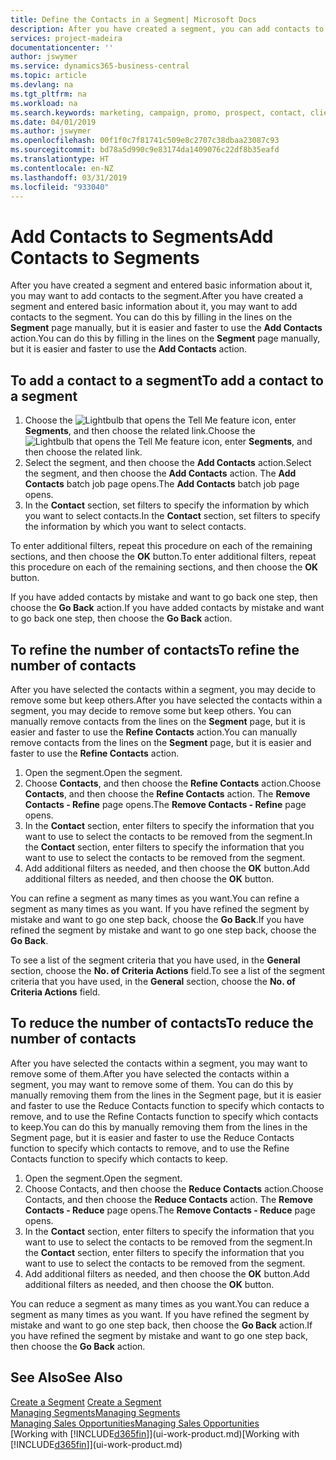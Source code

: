 ```yaml
---
title: Define the Contacts in a Segment| Microsoft Docs
description: After you have created a segment, you can add contacts to the segment, for example, as part of a marketing campaign targeting particular customers or clients.
services: project-madeira
documentationcenter: ''
author: jswymer
ms.service: dynamics365-business-central
ms.topic: article
ms.devlang: na
ms.tgt_pltfrm: na
ms.workload: na
ms.search.keywords: marketing, campaign, promo, prospect, contact, client, customer
ms.date: 04/01/2019
ms.author: jswymer
ms.openlocfilehash: 00f1f0c7f81741c509e8c2707c38dbaa23087c93
ms.sourcegitcommit: bd78a5d990c9e83174da1409076c22df8b35eafd
ms.translationtype: HT
ms.contentlocale: en-NZ
ms.lasthandoff: 03/31/2019
ms.locfileid: "933040"
---
```

# <a name="add-contacts-to-segments"></a><span data-ttu-id="555ea-103">Add Contacts to Segments</span><span class="sxs-lookup"><span data-stu-id="555ea-103">Add Contacts to Segments</span></span>
<span data-ttu-id="555ea-104">After you have created a segment and entered basic information about it, you may want to add contacts to the segment.</span><span class="sxs-lookup"><span data-stu-id="555ea-104">After you have created a segment and entered basic information about it, you may want to add contacts to the segment.</span></span> <span data-ttu-id="555ea-105">You can do this by filling in the lines on the **Segment** page manually, but it is easier and faster to use the **Add Contacts** action.</span><span class="sxs-lookup"><span data-stu-id="555ea-105">You can do this by filling in the lines on the **Segment** page manually, but it is easier and faster to use the **Add Contacts** action.</span></span>

## <a name="to-add-a-contact-to-a-segment"></a><span data-ttu-id="555ea-106">To add a contact to a segment</span><span class="sxs-lookup"><span data-stu-id="555ea-106">To add a contact to a segment</span></span>
1. <span data-ttu-id="555ea-107">Choose the ![Lightbulb that opens the Tell Me feature](media/ui-search/search_small.png "Tell me what you want to do") icon, enter **Segments**, and then choose the related link.</span><span class="sxs-lookup"><span data-stu-id="555ea-107">Choose the ![Lightbulb that opens the Tell Me feature](media/ui-search/search_small.png "Tell me what you want to do") icon, enter **Segments**, and then choose the related link.</span></span>  
2. <span data-ttu-id="555ea-108">Select the segment, and then choose the **Add Contacts** action.</span><span class="sxs-lookup"><span data-stu-id="555ea-108">Select the segment, and then choose the **Add Contacts** action.</span></span> <span data-ttu-id="555ea-109">The **Add Contacts** batch job page opens.</span><span class="sxs-lookup"><span data-stu-id="555ea-109">The **Add Contacts** batch job page opens.</span></span>
3. <span data-ttu-id="555ea-110">In the **Contact** section, set filters to specify the information by which you want to select contacts.</span><span class="sxs-lookup"><span data-stu-id="555ea-110">In the **Contact** section, set filters to specify the information by which you want to select contacts.</span></span>

<span data-ttu-id="555ea-111">To enter additional filters, repeat this procedure on each of the remaining sections, and then choose the **OK** button.</span><span class="sxs-lookup"><span data-stu-id="555ea-111">To enter additional filters, repeat this procedure on each of the remaining sections, and then choose the **OK** button.</span></span>

<span data-ttu-id="555ea-112">If you have added contacts by mistake and want to go back one step, then choose the **Go Back** action.</span><span class="sxs-lookup"><span data-stu-id="555ea-112">If you have added contacts by mistake and want to go back one step, then choose the **Go Back** action.</span></span>

## <a name="to-refine-the-number-of-contacts"></a><span data-ttu-id="555ea-113">To refine the number of contacts</span><span class="sxs-lookup"><span data-stu-id="555ea-113">To refine the number of contacts</span></span>
<span data-ttu-id="555ea-114">After you have selected the contacts within a segment, you may decide to remove some but keep others.</span><span class="sxs-lookup"><span data-stu-id="555ea-114">After you have selected the contacts within a segment, you may decide to remove some but keep others.</span></span> <span data-ttu-id="555ea-115">You can manually remove contacts from the lines on the **Segment** page, but it is easier and faster to use the **Refine Contacts** action.</span><span class="sxs-lookup"><span data-stu-id="555ea-115">You can manually remove contacts from the lines on the **Segment** page, but it is easier and faster to use the **Refine Contacts** action.</span></span>

1. <span data-ttu-id="555ea-116">Open the segment.</span><span class="sxs-lookup"><span data-stu-id="555ea-116">Open the segment.</span></span>
2. <span data-ttu-id="555ea-117">Choose **Contacts**, and then choose the **Refine Contacts** action.</span><span class="sxs-lookup"><span data-stu-id="555ea-117">Choose **Contacts**, and then choose the **Refine Contacts** action.</span></span> <span data-ttu-id="555ea-118">The **Remove Contacts - Refine** page opens.</span><span class="sxs-lookup"><span data-stu-id="555ea-118">The **Remove Contacts - Refine** page opens.</span></span>
3. <span data-ttu-id="555ea-119">In the **Contact** section, enter filters to specify the information that you want to use to select the contacts to be removed from the segment.</span><span class="sxs-lookup"><span data-stu-id="555ea-119">In the **Contact** section, enter filters to specify the information that you want to use to select the contacts to be removed from the segment.</span></span>
4. <span data-ttu-id="555ea-120">Add additional filters as needed, and then choose the **OK** button.</span><span class="sxs-lookup"><span data-stu-id="555ea-120">Add additional filters as needed, and then choose the **OK** button.</span></span>

<span data-ttu-id="555ea-121">You can refine a segment as many times as you want.</span><span class="sxs-lookup"><span data-stu-id="555ea-121">You can refine a segment as many times as you want.</span></span> <span data-ttu-id="555ea-122">If you have refined the segment by mistake and want to go one step back, choose the **Go Back**.</span><span class="sxs-lookup"><span data-stu-id="555ea-122">If you have refined the segment by mistake and want to go one step back, choose the **Go Back**.</span></span>

<span data-ttu-id="555ea-123">To see a list of the segment criteria that you have used, in the **General** section, choose the **No. of Criteria Actions** field.</span><span class="sxs-lookup"><span data-stu-id="555ea-123">To see a list of the segment criteria that you have used, in the **General** section, choose the **No. of Criteria Actions** field.</span></span>

## <a name="to-reduce-the-number-of-contacts"></a><span data-ttu-id="555ea-124">To reduce the number of contacts</span><span class="sxs-lookup"><span data-stu-id="555ea-124">To reduce the number of contacts</span></span>
<span data-ttu-id="555ea-125">After you have selected the contacts within a segment, you may want to remove some of them.</span><span class="sxs-lookup"><span data-stu-id="555ea-125">After you have selected the contacts within a segment, you may want to remove some of them.</span></span> <span data-ttu-id="555ea-126">You can do this by manually removing them from the lines in the Segment page, but it is easier and faster to use the Reduce Contacts function to specify which contacts to remove, and to use the Refine Contacts function to specify which contacts to keep.</span><span class="sxs-lookup"><span data-stu-id="555ea-126">You can do this by manually removing them from the lines in the Segment page, but it is easier and faster to use the Reduce Contacts function to specify which contacts to remove, and to use the Refine Contacts function to specify which contacts to keep.</span></span>

1. <span data-ttu-id="555ea-127">Open the segment.</span><span class="sxs-lookup"><span data-stu-id="555ea-127">Open the segment.</span></span>
2. <span data-ttu-id="555ea-128">Choose Contacts, and then choose the **Reduce Contacts** action.</span><span class="sxs-lookup"><span data-stu-id="555ea-128">Choose Contacts, and then choose the **Reduce Contacts** action.</span></span> <span data-ttu-id="555ea-129">The **Remove Contacts - Reduce** page opens.</span><span class="sxs-lookup"><span data-stu-id="555ea-129">The **Remove Contacts - Reduce** page opens.</span></span>
3. <span data-ttu-id="555ea-130">In the **Contact** section, enter filters to specify the information that you want to use to select the contacts to be removed from the segment.</span><span class="sxs-lookup"><span data-stu-id="555ea-130">In the **Contact** section, enter filters to specify the information that you want to use to select the contacts to be removed from the segment.</span></span>
4. <span data-ttu-id="555ea-131">Add additional filters as needed, and then choose the **OK** button.</span><span class="sxs-lookup"><span data-stu-id="555ea-131">Add additional filters as needed, and then choose the **OK** button.</span></span>

<span data-ttu-id="555ea-132">You can reduce a segment as many times as you want.</span><span class="sxs-lookup"><span data-stu-id="555ea-132">You can reduce a segment as many times as you want.</span></span> <span data-ttu-id="555ea-133">If you have refined the segment by mistake and want to go one step back, then choose the **Go Back** action.</span><span class="sxs-lookup"><span data-stu-id="555ea-133">If you have refined the segment by mistake and want to go one step back, then choose the **Go Back** action.</span></span>

## <a name="see-also"></a><span data-ttu-id="555ea-134">See Also</span><span class="sxs-lookup"><span data-stu-id="555ea-134">See Also</span></span>
<span data-ttu-id="555ea-135">[Create a Segment](marketing-how-create-segment.md) </span><span class="sxs-lookup"><span data-stu-id="555ea-135">[Create a Segment](marketing-how-create-segment.md) </span></span>  
[<span data-ttu-id="555ea-136">Managing Segments</span><span class="sxs-lookup"><span data-stu-id="555ea-136">Managing Segments</span></span>](marketing-segments.md)  
[<span data-ttu-id="555ea-137">Managing Sales Opportunities</span><span class="sxs-lookup"><span data-stu-id="555ea-137">Managing Sales Opportunities</span></span>](marketing-manage-sales-opportunities.md)  
<span data-ttu-id="555ea-138">[Working with [!INCLUDE[d365fin](includes/d365fin_md.md)]](ui-work-product.md)</span><span class="sxs-lookup"><span data-stu-id="555ea-138">[Working with [!INCLUDE[d365fin](includes/d365fin_md.md)]](ui-work-product.md)</span></span>  

